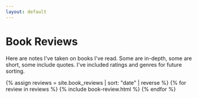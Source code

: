 ```yaml
---
layout: default
---
```

<div class="home">
	<div class="call-out"><h1>Book Reviews</h1>
	    Here are notes I've taken on books I've read. Some are in-depth, some are short, some include quotes. I've included ratings and genres for future sorting.
	</div>
  <div class="posts">
  
  {% assign reviews = site.book_reviews | sort: "date" | reverse %}
  {% for review in reviews %}
  	{% include book-review.html %}
  {% endfor %}

 </div>
